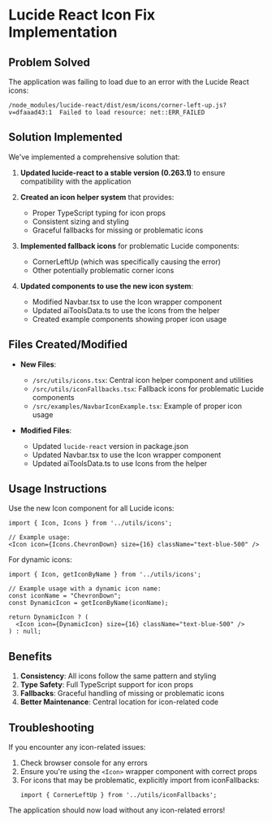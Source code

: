 # Lucide React Icon Fix Implementation

## Problem Solved
The application was failing to load due to an error with the Lucide React icons:
```
/node_modules/lucide-react/dist/esm/icons/corner-left-up.js?v=dfaaad43:1  Failed to load resource: net::ERR_FAILED
```

## Solution Implemented

We've implemented a comprehensive solution that:

1. **Updated lucide-react to a stable version (0.263.1)** to ensure compatibility with the application

2. **Created an icon helper system** that provides:
   - Proper TypeScript typing for icon props
   - Consistent sizing and styling
   - Graceful fallbacks for missing or problematic icons

3. **Implemented fallback icons** for problematic Lucide components:
   - CornerLeftUp (which was specifically causing the error)
   - Other potentially problematic corner icons

4. **Updated components to use the new icon system**:
   - Modified Navbar.tsx to use the Icon wrapper component
   - Updated aiToolsData.ts to use the Icons from the helper
   - Created example components showing proper icon usage

## Files Created/Modified

- **New Files**:
  - `/src/utils/icons.tsx`: Central icon helper component and utilities
  - `/src/utils/iconFallbacks.tsx`: Fallback icons for problematic Lucide components
  - `/src/examples/NavbarIconExample.tsx`: Example of proper icon usage

- **Modified Files**:
  - Updated `lucide-react` version in package.json
  - Updated Navbar.tsx to use the Icon wrapper component
  - Updated aiToolsData.ts to use Icons from the helper

## Usage Instructions

Use the new Icon component for all Lucide icons:

```tsx
import { Icon, Icons } from '../utils/icons';

// Example usage:
<Icon icon={Icons.ChevronDown} size={16} className="text-blue-500" />
```

For dynamic icons:

```tsx
import { Icon, getIconByName } from '../utils/icons';

// Example usage with a dynamic icon name:
const iconName = "ChevronDown";
const DynamicIcon = getIconByName(iconName);

return DynamicIcon ? (
  <Icon icon={DynamicIcon} size={16} className="text-blue-500" />
) : null;
```

## Benefits

1. **Consistency**: All icons follow the same pattern and styling
2. **Type Safety**: Full TypeScript support for icon props
3. **Fallbacks**: Graceful handling of missing or problematic icons
4. **Better Maintenance**: Central location for icon-related code

## Troubleshooting

If you encounter any icon-related issues:

1. Check browser console for any errors
2. Ensure you're using the `<Icon>` wrapper component with correct props
3. For icons that may be problematic, explicitly import from iconFallbacks:
   ```tsx
   import { CornerLeftUp } from '../utils/iconFallbacks';
   ```

The application should now load without any icon-related errors!
